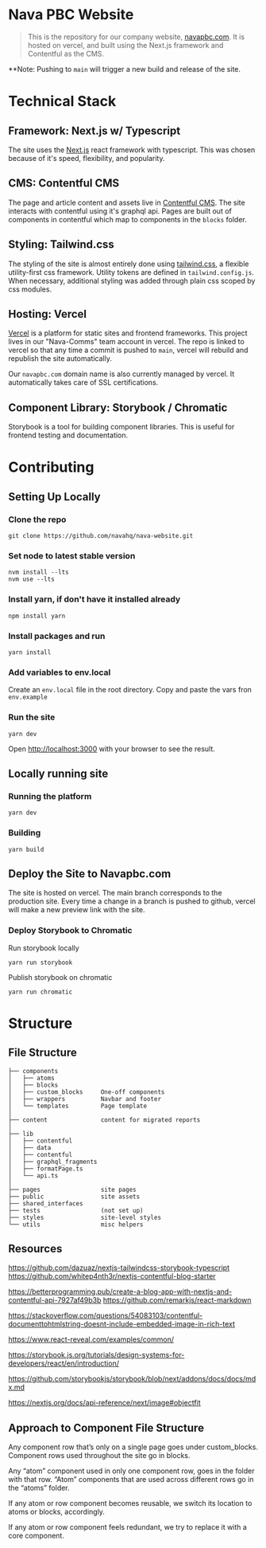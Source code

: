# Nava PBC Website 

> This is the repository for our company website, [navapbc.com](https://www.navapbc.com/). It is hosted on vercel, and built using the Next.js framework and Contentful as the CMS.

**Note: Pushing to `main` will trigger a new build and release of the site.

# Technical Stack

## Framework: Next.js w/ Typescript 
The site uses the [Next.js](https://nextjs.org/) react framework with typescript. This was chosen because of it's speed, flexibility, and popularity.
## CMS: Contentful CMS
The page and article content and assets live in [Contentful CMS](https://www.contentful.com/). The site interacts with contentful using it's graphql api. Pages are built out of components in contentful which map to components in the `blocks` folder.
## Styling: Tailwind.css
The styling of the site is almost entirely done using [tailwind.css](https://tailwindcss.com/), a flexible utility-first css framework. Utility tokens are defined in `tailwind.config.js`. When necessary, additional styling was added through plain css  scoped by css modules.
## Hosting: Vercel
[Vercel](https://vercel.com/) is a platform for static sites and frontend frameworks. This project lives in our "Nava-Comms" team account in vercel. The repo is linked to vercel so that any time a commit is pushed to `main`, vercel will rebuild and republish the site automatically.

Our `navapbc.com` domain name is also currently managed by vercel. It automatically takes care of SSL certifications. 

## Component Library: Storybook / Chromatic
Storybook is a tool for building component libraries. This is useful for frontend testing and documentation. 
# Contributing
## Setting Up Locally

### Clone the repo 
```
git clone https://github.com/navahq/nava-website.git
```

### Set node to latest stable version  
```
nvm install --lts
nvm use --lts
```
### Install yarn, if don't have it installed already
```
npm install yarn 
```
 
### Install packages and run
```
yarn install
```
### Add variables to env.local
Create an `env.local` file in the root directory. Copy and paste the vars fron `env.example`
### Run the site

```
yarn dev
```
Open [http://localhost:3000](http://localhost:3000) with your browser to see the result.

## Locally running site

### Running the platform
```
yarn dev
```
### Building
```
yarn build
```
###


## Deploy the Site to Navapbc.com

The site is hosted on vercel. The main branch corresponds to the production site. Every time a change in a branch is pushed to github, vercel will make a new preview link with the site.

### Deploy Storybook to Chromatic
Run storybook locally
```
yarn run storybook
```

Publish storybook on chromatic
```
yarn run chromatic
```

# Structure

## File Structure
```
├── components
│   ├── atoms
│   ├── blocks 
│   ├── custom_blocks     One-off components
│   ├── wrappers          Navbar and footer
│   └── templates         Page template
│
├── content               content for migrated reports
│            
├── lib   
│   ├── contentful
│   ├── data
│   ├── contentful
│   ├── graphql_fragments
│   ├── formatPage.ts 
│   └── api.ts
│
├── pages                 site pages 
├── public                site assets
├── shared_interfaces     
├── tests                 (not set up)
├── styles                site-level styles
└── utils                 misc helpers
```







## Resources

https://github.com/dazuaz/nextjs-tailwindcss-storybook-typescript
https://github.com/whitep4nth3r/nextjs-contentful-blog-starter

https://betterprogramming.pub/create-a-blog-app-with-nextjs-and-contentful-api-7927af49b3b
https://github.com/remarkjs/react-markdown

https://stackoverflow.com/questions/54083103/contentful-documenttohtmlstring-doesnt-include-embedded-image-in-rich-text

https://www.react-reveal.com/examples/common/

https://storybook.js.org/tutorials/design-systems-for-developers/react/en/introduction/

https://github.com/storybookjs/storybook/blob/next/addons/docs/docs/mdx.md

https://nextjs.org/docs/api-reference/next/image#objectfit



## Approach to Component File Structure
Any component row that’s only on a single page goes under custom_blocks. Component rows used throughout the site go in blocks.

Any “atom” component used in only one component row, goes in the folder with that row. “Atom” components that are used across different rows go in the “atoms” folder.

If any atom or row component becomes reusable, we switch its location to atoms or blocks, accordingly. 

If any atom or row component feels redundant, we try to replace it with a core component.

